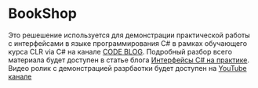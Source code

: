 # BookShop
Это решешение используется для демонстрации практической работы с интерфейсами в языке программирования C# в рамках обучающего курса CLR via C# на канале [CODE BLOG](https://youtu.be/hjBKXOf9UDc). 
Подробный разбор всего материала будет доступен в статье блога [Интерфейсы C# на практике](https://shwanoff.ru/practice-interface-csharp/). 
Видео ролик с демонстрацией разрбаотки будет доступен на [YouTube канале](https://youtu.be/eXapyrhtj7I)
